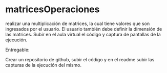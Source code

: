 # matricesOperaciones

realizar una multiplicación de matrices, la cual tiene valores que son ingresados por el usuario. El usuario también debe definir la dimensión de las matrices. Subir en el aula virtual el código y captura de pantallas de la ejecución.

Entregable:

Crear un repositorio de github, subir el código y en el readme subir las capturas de la ejecución del mismo.
